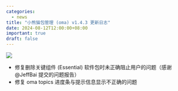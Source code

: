 ```yaml
---
categories:
  - news
title: "小熊猫包管理 (oma) v1.4.3 更新日志"
date: 2024-08-12T12:00:00+08:00
important: true
draft: false
---
```

![](/assets/oma/oma-slim.png)

- 修复删除关键组件 (Essential) 软件包时未正确阻止用户的问题（感谢 @JeffBai 提交的问题报告）
- 修复 oma topics 进度条与提示信息显示不正确的问题
